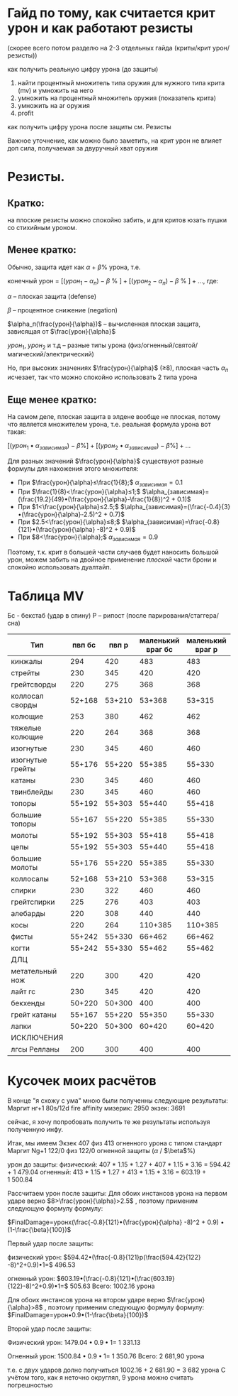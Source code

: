 
# Гайд по тому, как считается крит урон и как работают резисты 
(скорее всего потом разделю на 2-3 отдельных гайда (криты/крит урон/резисты))

как получить реальную цифру урона (до защиты)
1) найти процентный множитель типа оружия для нужного типа крита (mv) и умножить на него
2) умножить на процентный множитель оружия (показатель крита)
3) умножить на ar оружия
4) profit

как получить цифру урона после защиты
см. Резисты


Важное уточнение, как можно было заметить, на крит урон не влияет доп сила, получаемая за двуручный хват оружия
# Резисты.
## Кратко: 
на плоские резисты можно спокойно забить, и для критов юзать пушки со стихийным уроном.

## Менее кратко:

Обычно, защита идет как $\alpha$ + $\beta$% урона, т.е.

конечный урон = $[(урон_1 -\alpha_п)-\beta$ % $] + [(урон_2 -\alpha_п)-\beta$ % $]+...$,
где:

$\alpha$ – плоская защита (defense)

$\beta$ – процентное снижение (negation)

$\alpha_п(\frac{урон}{\alpha})$ – вычисленная плоская защита, зависящая от $\frac{урон}{\alpha}$

$урон_1$, $урон_2$ и т.д – разные типы урона (физ/огненный/святой/магический/электрический)

Но, при высоких значениях $\frac{урон}{\alpha}$ (≥8), плоская часть $\alpha_п$ исчезает, так что можно спокойно использовать 2 типа урона
## Еще менее кратко:
На самом деле, плоская защита в элдене вообще не плоская, потому что является множителем урона, т.е. реальная формула урона вот такая:

$[(урон_1 •\alpha_{зависимая})-\beta\%] + [(урон_2 •\alpha_{зависимая})-\beta\%]+ ...$

Для разных значений $\frac{урон}{\alpha}$ существуют разные формулы для нахожения этого множителя:
* При $\frac{урон}{\alpha}≤\frac{1}{8};$         $\alpha_{зависимая}=0.1$ 
* При $\frac{1}{8}<\frac{урон}{\alpha}≤1;$     $\alpha_{зависимая}=(\frac{19.2}{49}•(\frac{урон}{\alpha}-\frac{1}{8})^2 + 0.1)$
* При $1<\frac{урон}{\alpha}≤2.5;$    $\alpha_{зависимая}=(\frac{-0.4}{3}•(\frac{урон}{\alpha}-2.5)^2 + 0.7)$
* При $2.5<\frac{урон}{\alpha}≤8;$    $\alpha_{зависимая}=\frac{-0.8}{121}•(\frac{урон}{\alpha} -8)^2 + 0.9)$
* При $8<\frac{урон}{\alpha};$          $\alpha_{зависимая}=0.9$

Поэтому, т.к. крит в большей части случаев будет наносить большой урон, можем забить на двойное применение *плоской* части брони и спокойно использовать дуалтайп.

# Таблица MV
Бс - бекстаб (удар в спину)
Р – рипост (после парирования/стаггера/сна)

| Тип              | пвп бс | пвп р  | маленький враг бс | маленький враг р | большой враг р |
| ---------------- | ------ | ------ | ----------------- | ---------------- | -------------- |
| кинжалы          | 294    | 420    | 483               | 483              | 121+398        |
| стрейты          | 230    | 345    | 420               | 420              | 132+331        |
| грейтсворды      | 220    | 275    | 368               | 368              | 127+316        |
| коллосал сворды  | 52+168 | 53+210 | 53+368            | 53+315           | 121+302        |
| колющие          | 253    | 380    | 462               | 462              | 132+331        |
| тяжелые колющие  | 220    | 264    | 368               | 368              | 127+316        |
| изогнутые        | 230    | 345    | 460               | 460              | 132+331        |
| изогнутые грейты | 55+176 | 55+220 | 55+385            | 55+330           | 127+316        |
| катаны           | 230    | 345    | 460               | 460              | 132+331        |
| твинблейды       | 230    | 345    | 460               | 460              | 132+331        |
| топоры           | 55+192 | 55+303 | 55+440            | 55+418           | 127+316        |
| большие топоры   | 55+167 | 55+220 | 55+385            | 55+330           | 127+316        |
| молоты           | 55+192 | 55+303 | 55+418            | 55+418           | 127+316        |
| цепы             | 55+192 | 55+303 | 55+440            | 55+418           | 127+316        |
| большие молоты   | 55+176 | 55+220 | 55+385            | 55+330           | 127+316        |
| коллосалы        | 52+168 | 53+210 | 53+368            | 53+315           | 121+302        |
| спирки           | 230    | 322    | 460               | 460              | 132+331        |
| грейтспирки      | 225    | 276    | 403               | 403              | 132+331        |
| алебарды         | 220    | 308    | 440               | 440              | 127+316        |
| косы             | 220    | 264    | 110+385           | 110+385          | 127+316        |
| фисты            | 55+242 | 55+330 | 66+462            | 66+462           | 127+354        |
| когти            | 55+242 | 55+330 | 55+462            | 55+462           | 127+354        |
| ДЛЦ              |        |        |                   |                  |                |
| метательный нож  | 220    | 300    | 420               | 420              | 280            |
| лайт гс          | 230    | 345    | 420               | 420              | 132+331        |
| бекхенды         | 50+220 | 50+300 | 400               | 400              | 100+280        |
| грейт катаны     | 55+167 | 55+220 | 55+350            | 55+330           | 100+250        |
| лапки            | 50+220 | 50+300 | 60+420            | 60+420           | 100+280        |
| ИСКЛЮЧЕНИЯ       |        |        |                   |                  |                |
| лгсы Релланы     | 200    | 300    | 400               | 400              | 100+250        |



# Кусочек моих расчётов

В конце "я схожу с ума" мною были полученны следующие результаты:
Маргит нг+1 80s/12d fire affinity
мизерик: 2950
экзек: 3691

сейчас, я хочу попробовать получить те же результаты используя полученную инфу.

Итак, мы имеем
Экзек 407 физ 413 огненного урона с типом стандарт
Маргит Ng+1 122/0 физ 122/0 огненной защиты ($\alpha$ / $\beta\$%)

урон до защиты:
	физический: 407 * 1.15 * 1.27 + 407 * 1.15 * 3.16  = 594.42 + 1 479.04
	огненный: 413 * 1.15 * 1.27 + 413 * 1.15 * 3.16 = 603.19 + 1 500.84

Рассчитаем урон после защиты:
Для обоих инстансов урона на первом ударе верно  $8>\frac{урон}{\alpha}>2.5$ , поэтому применим следующую формулу формулу:

$FinalDamage=уронx(\frac{-0.8}{121}•(\frac{урон}{\alpha} -8)^2 + 0.9) • (1-\frac{\beta}{100})$

Первый удар после защиты:

физический урон: $594.42•(\frac{-0.8}{121}р(\frac{594.42}{122} -8)^2+0.9)•1=$ 496.53 
 
огненный урон: $603.19•(\frac{-0.8}{121}•(\frac{603.19}{122}-8)^2+0.9)•1=$ 505.63
Всего: 1002.16 урона

Для обоих инстансов урона на втором ударе верно  $\frac{урон}{\alpha}>8$ , поэтому применим следующую формулу формулу:
$FinalDamage=урон•0.9•(1-\frac{\beta}{100})$

Второй удар после защиты:
	
Физический урон: $1 479.04•0.9•1=$  1 331.13
  
Огненный урон: $1 500.84•0.9•1=$  1 350.76
Всего: 2 681,90 урона

т.е. с двух ударов долно получиться 1002.16 + 2 681.90 = 3 682 урона
С учётом того, как я неточно округлял, 9 урона можно считать погрешностью
